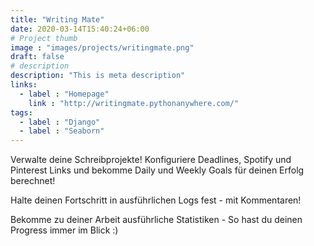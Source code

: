 ```yaml
---
title: "Writing Mate"
date: 2020-03-14T15:40:24+06:00
# Project thumb
image : "images/projects/writingmate.png"
draft: false
# description
description: "This is meta description"
links:
  - label : "Homepage"
    link : "http://writingmate.pythonanywhere.com/"
tags:
  - label : "Django"
  - label : "Seaborn"
---
```


Verwalte deine Schreibprojekte! Konfiguriere Deadlines, Spotify und Pinterest Links und bekomme Daily und Weekly Goals für deinen Erfolg berechnet!

Halte deinen Fortschritt in ausführlichen Logs fest - mit Kommentaren!

Bekomme zu deiner Arbeit ausführliche Statistiken - So hast du deinen Progress immer im Blick :)
